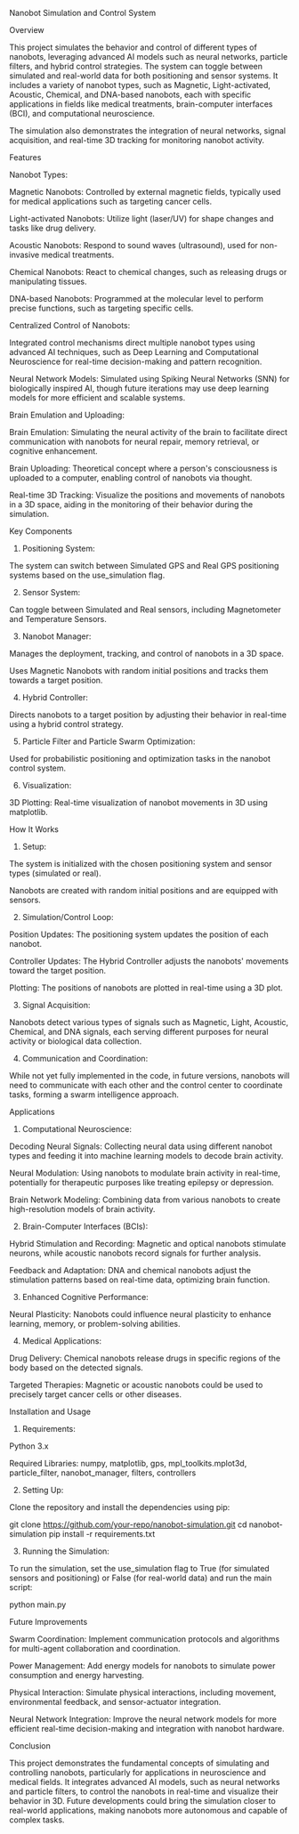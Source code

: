 Nanobot Simulation and Control System

Overview

This project simulates the behavior and control of different types of nanobots, leveraging advanced AI models such as neural networks, particle filters, and hybrid control strategies. The system can toggle between simulated and real-world data for both positioning and sensor systems. It includes a variety of nanobot types, such as Magnetic, Light-activated, Acoustic, Chemical, and DNA-based nanobots, each with specific applications in fields like medical treatments, brain-computer interfaces (BCI), and computational neuroscience.

The simulation also demonstrates the integration of neural networks, signal acquisition, and real-time 3D tracking for monitoring nanobot activity.

Features

Nanobot Types:

Magnetic Nanobots: Controlled by external magnetic fields, typically used for medical applications such as targeting cancer cells.

Light-activated Nanobots: Utilize light (laser/UV) for shape changes and tasks like drug delivery.

Acoustic Nanobots: Respond to sound waves (ultrasound), used for non-invasive medical treatments.

Chemical Nanobots: React to chemical changes, such as releasing drugs or manipulating tissues.

DNA-based Nanobots: Programmed at the molecular level to perform precise functions, such as targeting specific cells.


Centralized Control of Nanobots:

Integrated control mechanisms direct multiple nanobot types using advanced AI techniques, such as Deep Learning and Computational Neuroscience for real-time decision-making and pattern recognition.

Neural Network Models: Simulated using Spiking Neural Networks (SNN) for biologically inspired AI, though future iterations may use deep learning models for more efficient and scalable systems.


Brain Emulation and Uploading:

Brain Emulation: Simulating the neural activity of the brain to facilitate direct communication with nanobots for neural repair, memory retrieval, or cognitive enhancement.

Brain Uploading: Theoretical concept where a person's consciousness is uploaded to a computer, enabling control of nanobots via thought.


Real-time 3D Tracking: Visualize the positions and movements of nanobots in a 3D space, aiding in the monitoring of their behavior during the simulation.


Key Components

1. Positioning System:

The system can switch between Simulated GPS and Real GPS positioning systems based on the use_simulation flag.



2. Sensor System:

Can toggle between Simulated and Real sensors, including Magnetometer and Temperature Sensors.



3. Nanobot Manager:

Manages the deployment, tracking, and control of nanobots in a 3D space.

Uses Magnetic Nanobots with random initial positions and tracks them towards a target position.



4. Hybrid Controller:

Directs nanobots to a target position by adjusting their behavior in real-time using a hybrid control strategy.



5. Particle Filter and Particle Swarm Optimization:

Used for probabilistic positioning and optimization tasks in the nanobot control system.



6. Visualization:

3D Plotting: Real-time visualization of nanobot movements in 3D using matplotlib.




How It Works

1. Setup:

The system is initialized with the chosen positioning system and sensor types (simulated or real).

Nanobots are created with random initial positions and are equipped with sensors.



2. Simulation/Control Loop:

Position Updates: The positioning system updates the position of each nanobot.

Controller Updates: The Hybrid Controller adjusts the nanobots' movements toward the target position.

Plotting: The positions of nanobots are plotted in real-time using a 3D plot.



3. Signal Acquisition:

Nanobots detect various types of signals such as Magnetic, Light, Acoustic, Chemical, and DNA signals, each serving different purposes for neural activity or biological data collection.



4. Communication and Coordination:

While not yet fully implemented in the code, in future versions, nanobots will need to communicate with each other and the control center to coordinate tasks, forming a swarm intelligence approach.




Applications

1. Computational Neuroscience:

Decoding Neural Signals: Collecting neural data using different nanobot types and feeding it into machine learning models to decode brain activity.

Neural Modulation: Using nanobots to modulate brain activity in real-time, potentially for therapeutic purposes like treating epilepsy or depression.

Brain Network Modeling: Combining data from various nanobots to create high-resolution models of brain activity.


2. Brain-Computer Interfaces (BCIs):

Hybrid Stimulation and Recording: Magnetic and optical nanobots stimulate neurons, while acoustic nanobots record signals for further analysis.

Feedback and Adaptation: DNA and chemical nanobots adjust the stimulation patterns based on real-time data, optimizing brain function.


3. Enhanced Cognitive Performance:

Neural Plasticity: Nanobots could influence neural plasticity to enhance learning, memory, or problem-solving abilities.


4. Medical Applications:

Drug Delivery: Chemical nanobots release drugs in specific regions of the body based on the detected signals.

Targeted Therapies: Magnetic or acoustic nanobots could be used to precisely target cancer cells or other diseases.


Installation and Usage

1. Requirements:

Python 3.x

Required Libraries: numpy, matplotlib, gps, mpl_toolkits.mplot3d, particle_filter, nanobot_manager, filters, controllers



2. Setting Up:

Clone the repository and install the dependencies using pip:


git clone https://github.com/your-repo/nanobot-simulation.git
cd nanobot-simulation
pip install -r requirements.txt


3. Running the Simulation:

To run the simulation, set the use_simulation flag to True (for simulated sensors and positioning) or False (for real-world data) and run the main script:


python main.py



Future Improvements

Swarm Coordination: Implement communication protocols and algorithms for multi-agent collaboration and coordination.

Power Management: Add energy models for nanobots to simulate power consumption and energy harvesting.

Physical Interaction: Simulate physical interactions, including movement, environmental feedback, and sensor-actuator integration.

Neural Network Integration: Improve the neural network models for more efficient real-time decision-making and integration with nanobot hardware.


Conclusion

This project demonstrates the fundamental concepts of simulating and controlling nanobots, particularly for applications in neuroscience and medical fields. It integrates advanced AI models, such as neural networks and particle filters, to control the nanobots in real-time and visualize their behavior in 3D. Future developments could bring the simulation closer to real-world applications, making nanobots more autonomous and capable of complex tasks.

